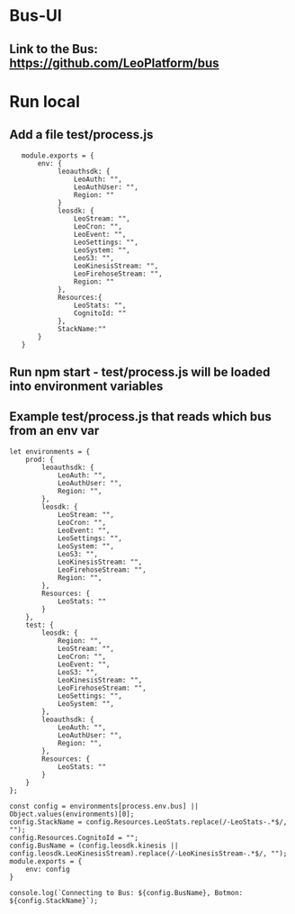 # Bus-UI

## Link to the Bus: https://github.com/LeoPlatform/bus

# Run local

## Add a file test/process.js

```
   module.exports = {
	   env: {
			leoauthsdk: {
				LeoAuth: "",
				LeoAuthUser: "",
				Region: ""
			}
			leosdk: {
				LeoStream: "",
				LeoCron: "",
				LeoEvent: "",
				LeoSettings: "",
				LeoSystem: "",
				LeoS3: "",
				LeoKinesisStream: "",
				LeoFirehoseStream: "",
				Region: ""
			},
			Resources:{
				LeoStats: "",
				CognitoId: ""
			},
			StackName:""
	   }
   }
```

## Run npm start - test/process.js will be loaded into environment variables



## Example test/process.js that reads which bus from an env var
```
let environments = {
	prod: {
		leoauthsdk: {
			LeoAuth: "",
			LeoAuthUser: "",
			Region: "",
		},
		leosdk: {
			LeoStream: "",
			LeoCron: "",
			LeoEvent: "",
			LeoSettings: "",
			LeoSystem: "",
			LeoS3: "",
			LeoKinesisStream: "",
			LeoFirehoseStream: "",
			Region: "",
		},
		Resources: {
			LeoStats: ""
		}
	},
	test: {
		leosdk: {
			Region: "",
			LeoStream: "",
			LeoCron: "",
			LeoEvent: "",
			LeoS3: "",
			LeoKinesisStream: "",
			LeoFirehoseStream: "",
			LeoSettings: "",
			LeoSystem: "",
		},
		leoauthsdk: {
			LeoAuth: "",
			LeoAuthUser: "",
			Region: "",
		},
		Resources: {
			LeoStats: ""
		}
	}
};

const config = environments[process.env.bus] || Object.values(environments)[0];
config.StackName = config.Resources.LeoStats.replace(/-LeoStats-.*$/, "");
config.Resources.CognitoId = "";
config.BusName = (config.leosdk.kinesis || config.leosdk.LeoKinesisStream).replace(/-LeoKinesisStream-.*$/, "");
module.exports = {
	env: config
}

console.log(`Connecting to Bus: ${config.BusName}, Botmon: ${config.StackName}`);

```
